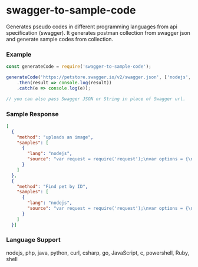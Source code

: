 # swagger-to-sample-code
Generates pseudo codes in different programming languages from api specification (swagger). It generates postman collection from swagger json and generate sample codes from collection.

### Example
```javascript
const generateCode = require('swagger-to-sample-code');

generateCode('https://petstore.swagger.io/v2/swagger.json', ['nodejs', 'java'])
    .then(result => console.log(result))
    .catch(e => console.log(e));

// you can also pass Swagger JSON or String in place of Swagger url.
```

### Sample Response

```json
[
  {
    "method": "uploads an image",
    "samples": [
      {
        "lang": "nodejs",
        "source": "var request = require('request');\nvar options = {\n   'method': 'POST',\n   'url': 'https://petstore.swagger.io/v2/pet/:petId/uploadImage',\n   'headers': {\n      'Accept': 'application/json',\n      'Content-Type': 'multipart/form-data'\n   },\n   formData: {\n      'additionalMetadata': '{{additionalMetadata}}',\n      'file': '{{file}}'\n   }\n};\nrequest(options, function (error, response) { \n   if (error) throw new Error(error);\n   console.log(response.body);\n});\n"
      }
    ]
  },
  {
    "method": "Find pet by ID",
    "samples": [
      {
        "lang": "nodejs",
        "source": "var request = require('request');\nvar options = {\n   'method': 'GET',\n   'url': 'https://petstore.swagger.io/v2/pet/:petId',\n   'headers': {\n      'Accept': 'application/json, application/xml',\n      'api_key': '{{api_key}}'\n   }\n};\nrequest(options, function (error, response) { \n   if (error) throw new Error(error);\n   console.log(response.body);\n});\n"
      }
    ]
  }]
```

### Language Support
nodejs, php, java, python, curl, csharp, go, JavaScript, c, powershell, Ruby, shell

